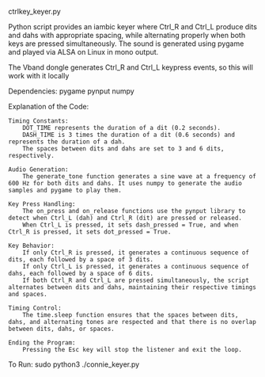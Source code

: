 ctrlkey_keyer.py

Python script provides an iambic keyer where Ctrl_R and Ctrl_L produce dits and dahs with appropriate spacing, while alternating properly when both keys are pressed simultaneously. The sound is generated using pygame and played via ALSA on Linux in mono output.

The Vband dongle generates Ctrl_R and Ctrl_L keypress events, so this will work with it locally

Dependencies: pygame pynput numpy

Explanation of the Code:

    Timing Constants:
        DOT_TIME represents the duration of a dit (0.2 seconds).
        DASH_TIME is 3 times the duration of a dit (0.6 seconds) and represents the duration of a dah.
        The spaces between dits and dahs are set to 3 and 6 dits, respectively.

    Audio Generation:
        The generate_tone function generates a sine wave at a frequency of 600 Hz for both dits and dahs. It uses numpy to generate the audio samples and pygame to play them.

    Key Press Handling:
        The on_press and on_release functions use the pynput library to detect when Ctrl_L (dah) and Ctrl_R (dit) are pressed or released.
        When Ctrl_L is pressed, it sets dash_pressed = True, and when Ctrl_R is pressed, it sets dot_pressed = True.

    Key Behavior:
        If only Ctrl_R is pressed, it generates a continuous sequence of dits, each followed by a space of 3 dits.
        If only Ctrl_L is pressed, it generates a continuous sequence of dahs, each followed by a space of 6 dits.
        If both Ctrl_R and Ctrl_L are pressed simultaneously, the script alternates between dits and dahs, maintaining their respective timings and spaces.

    Timing Control:
        The time.sleep function ensures that the spaces between dits, dahs, and alternating tones are respected and that there is no overlap between dits, dahs, or spaces.

    Ending the Program:
        Pressing the Esc key will stop the listener and exit the loop.

To Run:
    sudo python3 ./connie_keyer.py




